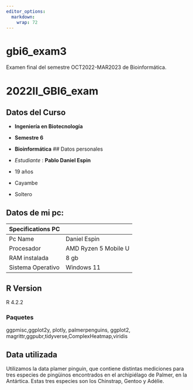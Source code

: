 ```yaml
---
editor_options: 
  markdown: 
    wrap: 72
---
```


# gbi6_exam3

Examen final del semestre OCT2022-MAR2023 de Bioinformática.

# 2022II_GBI6_exam

## Datos del Curso

-   **Ingeniería en Biotecnología**

-   **Semestre 6**

-   **Bioinformática** \## Datos personales

-   *Estudiante* : **Pablo Daniel Espin**

-   19 años

-   Cayambe

-   Soltero

## Datos de mi pc:

| Specifications PC |                                    |
|-------------------|------------------------------------|
| Pc Name           | Daniel Espin                       |
| Procesador        | AMD Ryzen 5 Mobile U               |
| RAM instalada     | 8 gb                               |
| Sistema Operativo | Windows 11                         |

## R Version

R 4.2.2

### Paquetes

ggpmisc,ggplot2y, plotly, palmerpenguins, ggplot2, magrittr,ggpubr,tidyverse,ComplexHeatmap,viridis

## Data utilizada

Utilizamos la data plamer pinguin, que contiene distintas mediciones
para tres especies de pingüinos encontrados en el archipiélago de
Palmer, en la Antártica. Estas tres especies son los Chinstrap, Gentoo y
Adélie.
